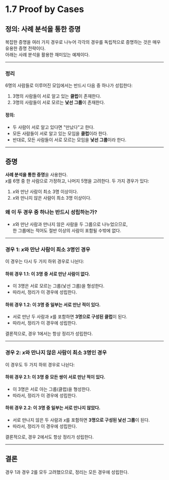 # 1.7 Proof by Cases

## 정의: 사례 분석을 통한 증명
복잡한 증명을 여러 가지 경우로 나누어 각각의 경우를 독립적으로 증명하는 것은 매우 유용한 증명 전략이다.  
아래는 사례 분석을 활용한 재미있는 예제이다.

---

### 정리
6명의 사람들로 이루어진 모임에서는 반드시 다음 중 하나가 성립한다:
1. 3명의 사람들이 서로 알고 있는 **클럽**이 존재한다.  
2. 3명의 사람들이 서로 모르는 **낯선 그룹**이 존재한다.

#### 정의:
- 두 사람이 서로 알고 있다면 "만났다"고 한다.  
- 모든 사람들이 서로 알고 있는 모임을 **클럽**이라 한다.  
- 반대로, 모든 사람들이 서로 모르는 모임을 **낯선 그룹**이라 한다.

---

## 증명
**사례 분석을 통한 증명**을 사용한다.  
$x$를 6명 중 한 사람으로 가정하고, 나머지 5명을 고려한다. 두 가지 경우가 있다:

1. $x$와 만난 사람이 최소 3명 이상이다.  
2. $x$와 만나지 않은 사람이 최소 3명 이상이다.

### 왜 이 두 경우 중 하나는 반드시 성립하는가?
- $x$와 만난 사람과 만나지 않은 사람을 두 그룹으로 나누었으므로,  
  한 그룹에는 적어도 절반 이상의 사람이 포함될 수밖에 없다.

---

### 경우 1: $x$와 만난 사람이 최소 3명인 경우
이 경우는 다시 두 가지 하위 경우로 나뉜다:

#### 하위 경우 1.1: 이 3명 중 서로 만난 사람이 없다.
- 이 3명은 서로 모르는 그룹(낯선 그룹)을 형성한다.  
- 따라서, 정리가 이 경우에 성립한다.

#### 하위 경우 1.2: 이 3명 중 일부는 서로 만난 적이 있다.
- 서로 만난 두 사람과 $x$를 포함하면 **3명으로 구성된 클럽**이 된다.  
- 따라서, 정리가 이 경우에 성립한다.

결론적으로, 경우 1에서는 항상 정리가 성립한다.

---

### 경우 2: $x$와 만나지 않은 사람이 최소 3명인 경우
이 경우도 두 가지 하위 경우로 나뉜다:

#### 하위 경우 2.1: 이 3명 중 모든 쌍이 서로 만난 적이 있다.
- 이 3명은 서로 아는 그룹(클럽)을 형성한다.  
- 따라서, 정리가 이 경우에 성립한다.

#### 하위 경우 2.2: 이 3명 중 일부는 서로 만나지 않았다.
- 서로 만나지 않은 두 사람과 $x$를 포함하면 **3명으로 구성된 낯선 그룹**이 된다.  
- 따라서, 정리가 이 경우에 성립한다.

결론적으로, 경우 2에서도 항상 정리가 성립한다.

---

## 결론
경우 1과 경우 2를 모두 고려했으므로, 정리는 모든 경우에 성립한다. 
